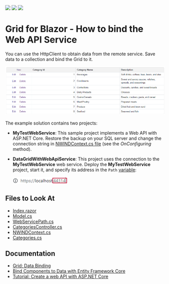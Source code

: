 <!-- default badges list -->
![](https://img.shields.io/endpoint?url=https://codecentral.devexpress.com/api/v1/VersionRange/198061506/22.1.4%2B)
[![](https://img.shields.io/badge/Open_in_DevExpress_Support_Center-FF7200?style=flat-square&logo=DevExpress&logoColor=white)](https://supportcenter.devexpress.com/ticket/details/T802175)
[![](https://img.shields.io/badge/📖_How_to_use_DevExpress_Examples-e9f6fc?style=flat-square)](https://docs.devexpress.com/GeneralInformation/403183)
<!-- default badges end -->

# Grid for Blazor - How to bind the Web API Service

You can use the HttpClient to obtain data from the remote service. Save data to a collection and bind the Grid to it.

![Data Grid with Data from External Service](images/application-page.png)

The example solution contains two projects:

* **MyTestWebService**: This sample project implements a Web API with ASP.NET Core. Restore the backup on your SQL server and change the connection string in [NWINDContext.cs file](./CS/MyTestWebService/MyTestWebService/Models/NWINDContext.cs#L21) (see the *OnConfiguring* method). 

* **DataGridWithWebApiService**: This project uses the connection to the **MyTestWebService** web service. Deploy the **MyTestWebService** project, start it, and specify its address in the `Path` [variable](./CS/DataGridWithWebApiService/DataGridWithWebApiService/Data/WebServicePath.cs#L3):
    
    ![Localhost Port](images/localhost-port.png)

<!-- default file list -->
## Files to Look At

* [Index.razor](./CS/DataGridWithWebApiService/DataGridWithWebApiService/Pages/Index.razor)
* [Model.cs](./CS/DataGridWithWebApiService/DataGridWithWebApiService/Data/Model.cs)
* [WebServicePath.cs](./CS/DataGridWithWebApiService/DataGridWithWebApiService/Data/WebServicePath.cs)
* [CategoriesController.cs](./CS/MyTestWebService/MyTestWebService/Controllers/CategoriesController.cs)
* [NWINDContext.cs](./CS/MyTestWebService/MyTestWebService/Models/NWINDContext.cs)
* [Categories.cs](./CS/MyTestWebService/MyTestWebService/Models/Categories.cs)
<!-- default file list end -->

## Documentation

* [Grid: Data Binding](https://docs.devexpress.com/Blazor/403737/grid/bind-to-data)
* [Bind Components to Data with Entity Framework Core](https://docs.devexpress.com/Blazor/403167/common-concepts/bind-data-grid-to-data-from-entity-framework-core)
* [Tutorial: Create a web API with ASP.NET Core](https://learn.microsoft.com/en-us/aspnet/core/tutorials/first-web-api?view=aspnetcore-2.2&tabs=visual-studio)

